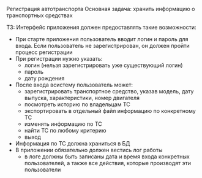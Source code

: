 Регистрация автотранспорта
Основная задача: хранить информацию о транспортных средствах

ТЗ:
Интерфейс приложения должен предоставлять такие возможности:
- При старте приложения пользователь вводит логин и пароль для входа.
  Если пользователь не зарегистрирован, он должен пройти процесс регистрации
- При регистрации нужно указать:
  - логин (нельзя зарегистрировать уже существующий логин)
  - пароль
  - дату рождения
- После входа всистему пользователь может:
  - зарегистрировать транспортное средство, указав модель, дату выпуска, характеристики, номер двигателя
  - посмотреть историю по владельцам ТС
  - экспортировать в отдельный файл информацию по конкретному ТС
  - изменять информацию по ТС
  - найти ТС по любому критерию
  - выход
- Информация по ТС должна храниться в БД
- В приложении обязательно должен вестись лог работы
  - в логе должны быть записаны дата и время входа конкретных пользователей, а также все действия, которые
    производят эти пользователи
